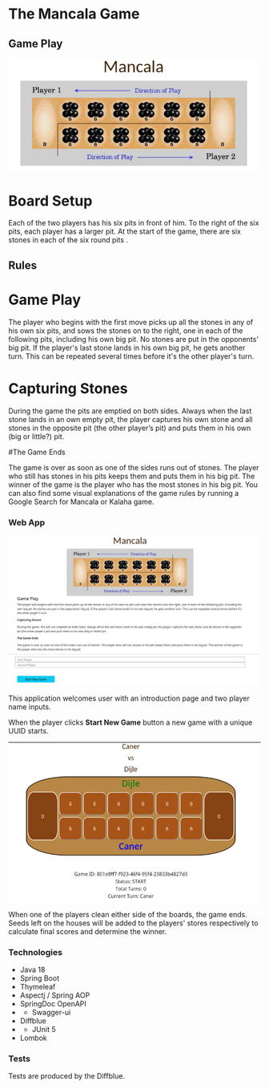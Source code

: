 # The Mancala Game

## Game Play
  
![Main Menu](img/sample.png "Index")


# Board Setup
Each of the two players has his six pits in front of him. To the right of the six pits,
each player has a larger pit. At the start of the game, there are six stones in each
of the six round pits .

## Rules

# Game Play
The player who begins with the first move picks up all the stones in any of his
own six pits, and sows the stones on to the right, one in each of the following
pits, including his own big pit. No stones are put in the opponents' big pit. If the
player's last stone lands in his own big pit, he gets another turn. This can be
repeated several times before it's the other player's turn.

# Capturing Stones
During the game the pits are emptied on both sides. Always when the last stone
lands in an own empty pit, the player captures his own stone and all stones in the
opposite pit (the other player’s pit) and puts them in his own (big or little?) pit.

#The Game Ends

The game is over as soon as one of the sides runs out of stones. The player who
still has stones in his pits keeps them and puts them in his big pit. The winner of
the game is the player who has the most stones in his big pit.
You can also find some visual explanations of the game rules by running a
Google Search for Mancala or Kalaha game.


### Web App
![Player Input](img/index.png "Player Names")

This application welcomes user with an introduction page and two player name inputs. 

When the player clicks  **Start New Game** button a new game with a unique UUID starts. 

![New Game](img/newgame.png)

When one of the players clean either side of the boards, the game ends.
Seeds left on the houses will be added to the players' stores respectively to calculate final scores 
and determine the winner. 

### Technologies
- Java 18
- Spring Boot
- Thymeleaf 
- Aspectj / Spring AOP
- SpringDoc OpenAPI
- - Swagger-ui
- Diffblue
- - JUnit 5
- Lombok

### Tests
Tests are produced by the Diffblue.
